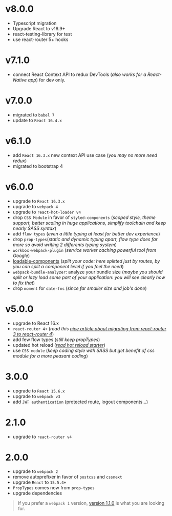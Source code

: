 # v8.0.0

- Typescript migration
- Upgrade React to v16.9+
- react-testing-library for test
- use react-router 5+ hooks

# v7.1.0

- connect React Context API to redux DevTools (_also works for a React-Native app_) for dev only.

# v7.0.0

- migrated to `babel 7`
- update to `React 16.4.x`

# v6.1.0

- add `React 16.3.x` new context API use case (_you may no more need redux_)
- migrated to bootstrap 4

# v6.0.0

- upgrade to `React 16.3.x`
- upgrade to `webpack 4`
- upgrade to `react-hot-loader v4`
- drop `CSS Module` in favor of `styled-components` (_scoped style, theme support, better scaling in huge applications, simplify toolchain and keep nearly SASS syntax_)
- add `flow types` (_even a little typing at least for better dev experience_)
- drop `prop-types`(_static and dynamic typing apart, flow type does far more so avoid writing 2 differents typing system_)
- `workbox-webpack-plugin` (_service worker caching powerful tool from Google_)
- [loadable-components](https://github.com/smooth-code/loadable-components) (_split your code: here splitted just by routes, by you can split a component level if you feel the need_)
- `webpack-bundle-analyzer`: analyze your bundle size (_maybe you should split or lazy load some part of your application: you will see clearly how to fix that_)
- drop `moment` for `date-fns` (_since far smaller size and job's done_)

# v5.0.0

- upgrade to React 16.x
- `react-router 4+` (_read this [nice article about migrating from react-router 3 to react-router 4](https://codeburst.io/react-router-v4-unofficial-migration-guide-5a370b8905a)_)
- add few flow types (_still keep propTypes_)
- updated hot reload (_[read hot reload starter](https://gaearon.github.io/react-hot-loader/getstarted/)_)
- use `CSS module` (_keep coding style with SASS but get benefit of css module for a more peasant coding_)

# 3.0.0

- upgrade to `React 15.6.x`
- upgrade to `webpack v3`
- add `JWT authentication` (protected route, logout components...)

# 2.1.0

- upgrade to `react-router v4`

# 2.0.0

- upgrade to `webpack 2`
- remove autoprefixer in favor of `postcss` and `cssnext`
- upgrade `React` to `15.5.4+`
- `PropTypes` comes now from `prop-types`
- upgrade dependencies

> If you prefer a `webpack 1` version, [version 1.1.0](https://github.com/MacKentoch/react-bootstrap-webpack-starter/tree/v1.1.0) is what you are looking for.

